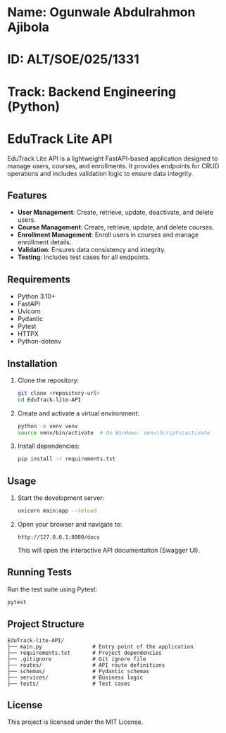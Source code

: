# Name: Ogunwale Abdulrahmon Ajibola
# ID: ALT/SOE/025/1331
# Track: Backend Engineering (Python)

# EduTrack Lite API

EduTrack Lite API is a lightweight FastAPI-based application designed to manage users, courses, and enrollments. It provides endpoints for CRUD operations and includes validation logic to ensure data integrity.

## Features
- **User Management**: Create, retrieve, update, deactivate, and delete users.
- **Course Management**: Create, retrieve, update, and delete courses.
- **Enrollment Management**: Enroll users in courses and manage enrollment details.
- **Validation**: Ensures data consistency and integrity.
- **Testing**: Includes test cases for all endpoints.

## Requirements
- Python 3.10+
- FastAPI
- Uvicorn
- Pydantic
- Pytest
- HTTPX
- Python-dotenv

## Installation
1. Clone the repository:
   ```bash
   git clone <repository-url>
   cd EduTrack-lite-API
   ```

2. Create and activate a virtual environment:
   ```bash
   python -m venv venv
   source venv/bin/activate  # On Windows: venv\Scripts\activate
   ```

3. Install dependencies:
   ```bash
   pip install -r requirements.txt
   ```

## Usage
1. Start the development server:
   ```bash
   uvicorn main:app --reload
   ```

2. Open your browser and navigate to:
   ```
   http://127.0.0.1:8000/docs
   ```
   This will open the interactive API documentation (Swagger UI).

## Running Tests
Run the test suite using Pytest:
```bash
pytest
```

## Project Structure
```
EduTrack-lite-API/
├── main.py                # Entry point of the application
├── requirements.txt       # Project dependencies
├── .gitignore             # Git ignore file
├── routes/                # API route definitions
├── schemas/               # Pydantic schemas
├── services/              # Business logic
├── tests/                 # Test cases
```

## License
This project is licensed under the MIT License.